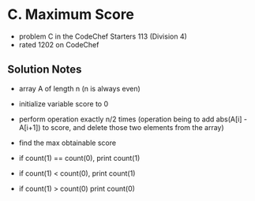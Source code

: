 # C. Maximum Score

* problem C in the CodeChef Starters 113 (Division 4)
* rated 1202 on CodeChef

## Solution Notes

* array A of length n (n is always even)
* initialize variable score to 0
* perform operation exactly n/2 times (operation being to add abs(A[i] - A[i+1]) to score, and delete those two elements from the array)
* find the max obtainable score

* if count(1) == count(0), print count(1)
* if count(1) < count(0), print count(1)
* if count(1) > count(0) print count(0)